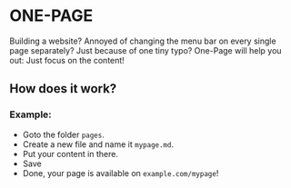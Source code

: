 # ONE-PAGE
Building a website? Annoyed of changing the menu bar on every single page separately? Just because of one tiny typo? One-Page will help you out: Just focus on the content!

## How does it work?


### Example:
- Goto the folder `pages`.
- Create a new file and name it `mypage.md`.
- Put your content in there.
- Save
- Done, your page is available on `example.com/mypage`!